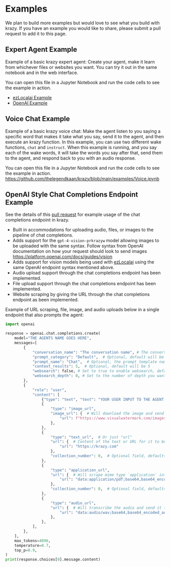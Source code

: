 # Examples

We plan to build more examples but would love to see what you build with krazy.  If you have an example you would like to share, please submit a pull request to add it to this page.

## Expert Agent Example

Example of a basic krazy expert agent:  Create your agent, make it learn from whichever files or websites you want. You can try it out in the same notebook and in the web interface.

You can open this file in a Jupyter Notebook and run the code cells to see the example in action.

- [ezLocalai Example](https://github.com/thelegendkaan/krazy/blob/main/examples/krazy-Expert-ezLocalai.ipynb)
- [OpenAI Example](https://github.com/thelegendkaan/krazy/blob/main/examples/krazy-Expert-OAI.ipynb)

## Voice Chat Example

Example of a basic krazy voice chat: Make the agent listen to you saying a specific word that makes it take what you say, send it to the agent, and then execute an krazy function. In this example, you can use two different wake functions, `chat` and `instruct`. When this example is running, and you say each of the wake words, it will take the words you say after that, send them to the agent, and respond back to you with an audio response.

You can open this file in a Jupyter Notebook and run the code cells to see the example in action. <https://github.com/thelegendkaan/krazy/blob/main/examples/Voice.ipynb>

## OpenAI Style Chat Completions Endpoint Example

See the details of this [pull request](https://github.com/thelegendkaan/krazy/pull/1149) for example usage of the chat completions endpoint in krazy.

- Built in accommodations for uploading audio, files, or images to the pipeline of chat completions.
- Adds support for the `gpt-4-vision-prkrazyw` model allowing images to be uploaded with the same syntax. Follow syntax from OpenAI documentation on how your request should look to send images <https://platform.openai.com/docs/guides/vision>
- Adds support for vision models being used with [ezLocalai](https://github.com/DevXT-LLC/ezlocalai) using the same OpenAI endpoint syntax mentioned above.
- Audio upload support through the chat completions endpoint has been implemented.
- File upload support through the chat completions endpoint has been implemented.
- Website scraping by giving the URL through the chat completions endpoint as been implemented.

Example of URL scraping, file, image, and audio uploads below in a single endpoint that also prompts the agent:

```python
import openai

response = openai.chat.completions.create(
    model="THE AGENTS NAME GOES HERE",
    messages=[
        {
            "conversation_name": "The conversation name", # The conversation name goes here
            "prompt_category": "Default",  # Optional, default will be "Default"
            "prompt_name": "Chat",  # Optional, the prompt template name goes here, default will be "Chat"
            "context_results": 5,  # Optional, default will be 5
            "websearch": false, # Set to true to enable websearch, default is false
            "websearch_depth": 0, # Set to the number of depth you want to websearch to go (3 would go 3 links deep per link it scrapes)
        },
        {
            "role": "user",
            "content": [
                {"type": "text", "text": "YOUR USER INPUT TO THE AGENT GOES HERE"},
                {
                    "type": "image_url",
                    "image_url": {  # Will download the image and send it to the vision model
                        "url": f"https://www.visualwatermark.com/images/add-text-to-photos/add-text-to-image-3.webp"
                    },
                },
                {
                    "type": "text_url",  # Or just "url"
                    "url": {  # Content of the text or URL for it to be scraped
                        "url": "https://krazy.com"
                    },
                    "collection_number": 0,  # Optional field, defaults to 0.
                },
                {
                    "type": "application_url",
                    "url": {  # Will scrape mime type `application` into the agent's memory
                        "url": "data:application/pdf;base64,base64_encoded_pdf_here"
                    },
                    "collection_number": 0,  # Optional field, defaults to 0.
                },
                {
                    "type": "audio_url",
                    "url": {  # Will transcribe the audio and send it to the agent in the same way as text. Enables easy voice chat.
                        "url": "data:audio/wav;base64,base64_encoded_audio_here"
                    },
                },
            ],
        },
    ],
    max_tokens=4096,
    temperature=0.7,
    top_p=0.9,
)
print(response.choices[0].message.content)
```
